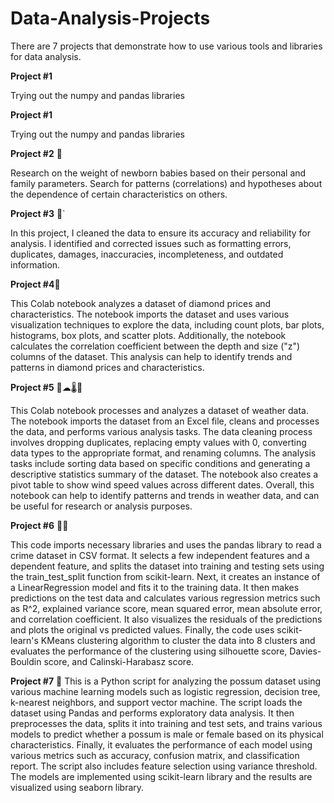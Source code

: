 # Data-Analysis-Projects
There are 7 projects that demonstrate how to use various tools and libraries for data analysis.


**Project #1**

Trying out the numpy and pandas libraries

**Project #1**

Trying out the numpy and pandas libraries

**Project #2** 👶

Research on the weight of newborn babies based on their personal and family parameters.
Search for patterns (correlations) and hypotheses about the dependence of certain characteristics on others.

**Project #3** 👶`

In this project, I cleaned the data to ensure its accuracy and reliability for analysis. 
I identified and corrected issues such as formatting errors, duplicates, damages, inaccuracies, incompleteness, and outdated information.

**Project #4**💎

This Colab notebook analyzes a dataset of diamond prices and characteristics. 
The notebook imports the dataset and uses various visualization techniques to explore the data, including count plots, bar plots, histograms, box plots, 
and scatter plots. Additionally, the notebook calculates the correlation coefficient between the depth and size ("z") columns of the dataset. 
This analysis can help to identify trends and patterns in diamond prices and characteristics.

**Project #5** 🥶☁🌡🥵

This Colab notebook processes and analyzes a dataset of weather data. The notebook imports the dataset from an Excel file, 
cleans and processes the data, and performs various analysis tasks. The data cleaning process involves dropping duplicates, 
replacing empty values with 0, converting data types to the appropriate format, and renaming columns. 
The analysis tasks include sorting data based on specific conditions and generating a descriptive statistics summary of the dataset. 
The notebook also creates a pivot table to show wind speed values across different dates.
Overall, this notebook can help to identify patterns and trends in weather data, and can be useful for research or analysis purposes.

**Project #6** 🐱‍👤

This code imports necessary libraries and uses the pandas library to read a crime dataset in CSV format. 
It selects a few independent features and a dependent feature, 
and splits the dataset into training and testing sets using the train_test_split function from scikit-learn.
Next, it creates an instance of a LinearRegression model and fits it to the training data. 
It then makes predictions on the test data and calculates various regression metrics 
such as R^2, explained variance score, mean squared error, mean absolute error, and correlation coefficient.
It also visualizes the residuals of the predictions and plots the original vs predicted values.
Finally, the code uses scikit-learn's KMeans clustering algorithm to cluster the data into 8 clusters and evaluates the performance of the clustering using silhouette score, Davies-Bouldin score, and Calinski-Harabasz score.

**Project #7** 🐹
This is a Python script for analyzing the possum dataset using various machine learning models 
such as logistic regression, decision tree, k-nearest neighbors, and support vector machine. 
The script loads the dataset using Pandas and performs exploratory data analysis. 
It then preprocesses the data, splits it into training and test sets, and trains various models to predict whether a possum 
is male or female based on its physical characteristics. Finally, it evaluates the performance of each model using various metrics such as accuracy, confusion matrix, and classification report. The script also includes feature selection using variance threshold. 
The models are implemented using scikit-learn library and the results are visualized using seaborn library.

